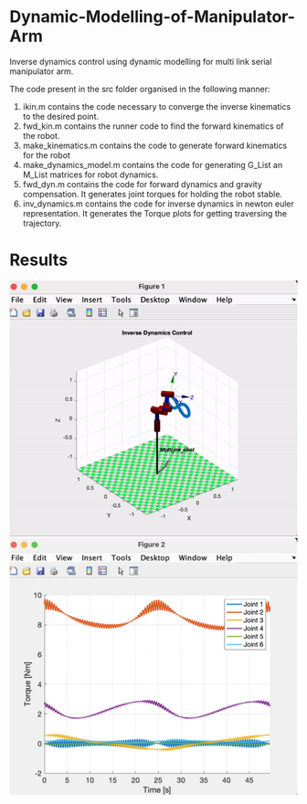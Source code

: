# Dynamic-Modelling-of-Manipulator-Arm
Inverse dynamics control using dynamic modelling for multi link serial manipulator arm.

The code present in the src folder organised in the following manner:
1. ikin.m contains the code necessary to converge the inverse kinematics to the desired point.
2. fwd_kin.m contains the runner code to find the forward kinematics of the robot.
3. make_kinematics.m contains the code to generate forward kinematics for the robot
4. make_dynamics_model.m contains the code for generating G_List an M_List matrices for robot dynamics.
5. fwd_dyn.m contains the code for forward dynamics and gravity compensation. It generates joint torques for holding the robot stable.
6. inv_dynamics.m contains the code for inverse dynamics in newton euler representation. It generates the Torque plots for getting traversing the trajectory.

# Results

![illustration](src/dyn_gif.gif)
![illustration](joint_values.png)


